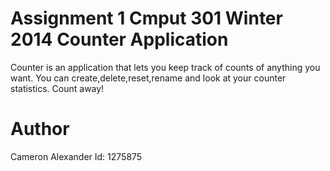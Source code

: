 Assignment 1 Cmput 301 Winter 2014 Counter Application
=======================================================

Counter is an application that lets you keep track of counts of anything you want. You can create,delete,reset,rename and look at your counter statistics. Count away!


Author
======
Cameron Alexander
Id: 1275875
